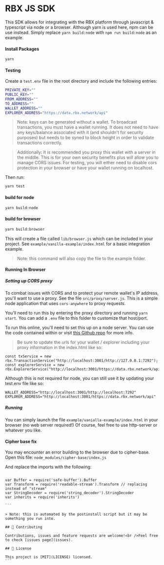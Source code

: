 # RBX JS SDK

This SDK allows for integrating with the RBX platform through javascript & typescript via node or a browser.
Although yarn is used here, npm can be use instead. Simply replace `yarn build:node` with `npm run build:node` as an example.

#### Install Packages

```bash
yarn
```

#### Testing

Create a `test.env` file in the root directory and include the following entries:

```bash
PRIVATE_KEY=""
PUBLIC_KEY=""
FROM_ADDRESS=""
TO_ADDRESS=""
WALLET_ADDRESS=""
EXPLORER_ADDRESS="https://data.rbx.network/api"
```

> Note: keys can be generated without a wallet. To broadcast transactions, you must have a wallet running. It does not need to have any keys/balance associated with it (and shouldn't for security purposes) but needs to be syned to block height in order to validate transactions correctly.

> Additionally: It is recommended you proxy this wallet with a server in the middle. This is for your own security benefits plus will allow you to manage CORS issues. For testing, you will either need to disable cors protection in your browser or have your wallet running on localhost.

Then run:

```bash
yarn test
```

#### build for node

```bash
yarn build:node
```

#### build for browser

```bash
yarn build:browser
```

This will create a file called `lib/browser.js` which can be included in your project.
See `example/vanilla-example/index.html` for a basic integration example.

> Note: this command will also copy the file to the example folder.

#### Running In Browser

##### Setting up CORS proxy

To combat issues with CORS and to protect your remote wallet's IP address, you'll want to use a proxy.
See the file `src/proxy/server.js`. This is a simple node application that uses `cors-anywhere` to proxy requests.

You'll need to run this by entering the proxy directory and running `yarn start`. You can add a `.env` file to this folder to customize that host/port.

To run this online, you'll need to set this up on a node server. You can use the code contained within or visit [this Github repo](https://github.com/Rob--W/cors-anywhere) for more info.

> Be sure to update the urls for your wallet / explorer including your proxy information in the index.html like so:

```
const txService = new rbx.TransactionService("http://localhost:3001/http://127.0.0.1:7292");
const explorerService = new rbx.ExplorerService("http://localhost:3001/https://data.rbx.network/api");
```

Although this is not required for node, you can still use it by updating your test.env file like so:

```
WALLET_ADDRESS="http://localhost:3001/http://localhost:7292"
EXPLORER_ADDRESS="http://localhost:3001/https://data.rbx.network/api"
```

##### Running

You can simply launch the file `example/vanialla-example/index.html` in your browser (no web server required!)
Of course, feel free to use http-server or whatever you like.

#### Cipher base fix

You may encounter an error building to the browser due to cipher-base. Open this file:
`node_modules/cipher-base/index.js`

And replace the imports with the following:

````

var Buffer = require('safe-buffer').Buffer
var Transform = require('readable-stream').Transform // replacing instead of "stream"
var StringDecoder = require('string_decoder').StringDecoder
var inherits = require('inherits')

```

> Note: this is automated by the postinstall script but it may be something you run into.

## 🤝 Contributing

Contributions, issues and feature requests are welcome!<br />Feel free to check [issues page](issues).

## 📝 License

This project is [MIT](LICENSE) licensed.
```
````
